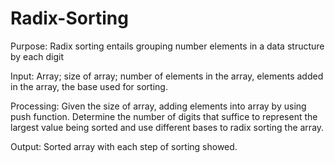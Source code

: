 # Radix-Sorting

Purpose: Radix sorting entails grouping number elements in a data structure by each digit

Input: Array; size of array; number of elements in the array, elements added in the array, the base used for sorting.

Processing: Given the size of array, adding elements into array by using push function. Determine the number of digits that suffice to represent the largest value being sorted and use different bases to radix sorting the array.

Output: Sorted array with each step of sorting showed.
